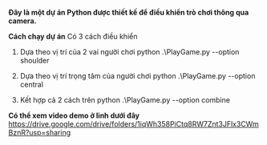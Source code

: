 **Đây là một dự án Python được thiết kế để điều khiển trò chơi thông qua camera.**

**Cách chạy dự án**
Có 3 cách điều khiển
1. Dựa theo vị trí của 2 vai người chơi
python .\PlayGame.py --option shoulder

2. Dựa theo vị trí trọng tâm của người chơi
python .\PlayGame.py --option central 

3. Kết hợp cả 2 cách trên
python .\PlayGame.py --option combine

**Có thể xem video demo ở linh dưới đây**
https://drive.google.com/drive/folders/1iqWh358PiCtq8RW7Znt3JFlx3CWmBznR?usp=sharing
